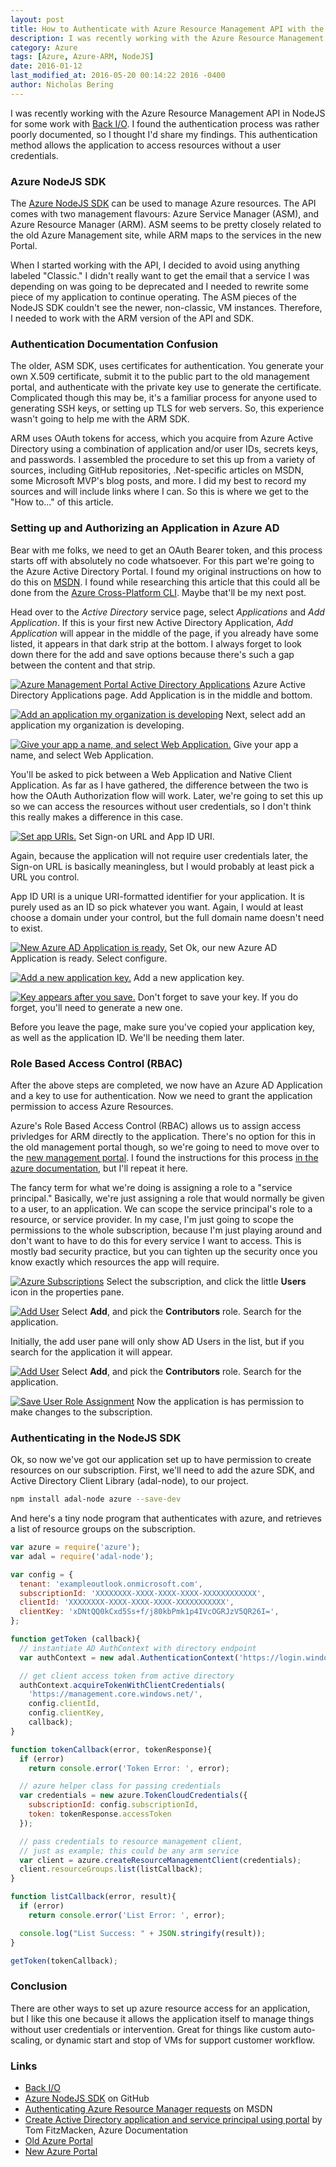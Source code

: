 ```yaml
---
layout: post
title: How to Authenticate with Azure Resource Management API with the Azure NodeJS SDK
description: I was recently working with the Azure Resource Management API in NodeJS for some work with Back I/O. I found the authentication process was rather poorly documented, so I thought I'd share my findings. This authentication method allows the application to access resources without a user credentials.
category: Azure
tags: [Azure, Azure-ARM, NodeJS]
date: 2016-01-12
last_modified_at: 2016-05-20 00:14:22 2016 -0400
author: Nicholas Bering
---
```


I was recently working with the Azure Resource Management API in NodeJS for some work with <a href="http://back.io/">Back I/O</a>. I found the authentication process was rather poorly documented, so I thought I'd share my findings. This authentication method allows the application to access resources without a user credentials.

### Azure NodeJS SDK

The <a href="http://azure.github.io/azure-sdk-for-node/">Azure NodeJS SDK</a> can be used to manage Azure resources. The API comes with two management flavours: Azure Service Manager (ASM), and Azure Resource Manager (ARM). ASM seems to be pretty closely related to the old Azure Management site, while ARM maps to the services in the new Portal.

When I started working with the API, I decided to avoid using anything labeled "Classic." I didn't really want to get the email that a service I was depending on was going to be deprecated and I needed to rewrite some piece of my application to continue operating. The ASM pieces of the NodeJS SDK couldn't see the newer, non-classic, VM instances. Therefore, I needed to work with the ARM version of the API and SDK.

### Authentication Documentation Confusion

The older, ASM SDK, uses certificates for authentication. You generate your own X.509 certificate, submit it to the public part to the old management portal, and authenticate with the private key use to generate the certificate. Complicated though this may be, it's a familiar process for anyone used to generating SSH keys, or setting up TLS for web servers. So, this experience wasn't going to help me with the ARM SDK.

ARM uses OAuth tokens for access, which you acquire from Azure Active Directory using a combination of application and/or user IDs, secrets keys, and passwords. I assembled the procedure to set this up from a variety of sources, including GitHub repositories, .Net-specific articles on MSDN, some Microsoft MVP's blog posts, and more. I did my best to record my sources and will include links where I can. So this is where we get to the "How to..." of this article.

### Setting up and Authorizing an Application in Azure AD

Bear with me folks, we need to get an OAuth Bearer token, and this process starts off with absolutely no code whatsoever. For this part we're going to the Azure Active Directory Portal. I found my original instructions on how to do this on <a href="https://msdn.microsoft.com/en-ca/library/azure/dn790557.aspx">MSDN</a>. I found while researching this article that this could all be done from the <a href="https://www.npmjs.com/package/azure-cli">Azure Cross-Platform CLI</a>. Maybe that'll be my next post.

Head over to the _Active Directory_ service page, select _Applications_ and _Add Application_. If this is your first new Active Directory Application, _Add Application_ will appear in the middle of the page, if you already have some listed, it appears in that dark strip at the bottom. I always forget to look down there for the add and save options because there's such a gap between the content and that strip.

<p class="image-frame"><a href="{{site.baseurl}}/images/azure-arm-auth-01_big.png"><img src="{{ site.baseurl }}/images/azure-arm-auth-01_small.png" alt="Azure Management Portal Active Directory Applications"></a> Azure Active Directory Applications page. Add Application is in the middle and bottom.</p>

<p class="image-frame"><a href="{{site.baseurl}}/images/azure-arm-auth-02_big.png"><img src="{{ site.baseurl }}/images/azure-arm-auth-02_small.png" alt="Add an application my organization is developing"></a> Next, select add an application my organization is developing.</p>

<p class="image-frame"><a href="{{site.baseurl}}/images/azure-arm-auth-03_big.png"><img src="{{ site.baseurl }}/images/azure-arm-auth-03_small.png" alt="Give your app a name, and select Web Application."></a> Give your app a name, and select Web Application.</p>

You'll be asked to pick between a Web Application and Native Client Application. As far as I have gathered, the difference between the two is how the OAuth Authorization flow will work. Later, we're going to set this up so we can access the resources without user credentials, so I don't think this really makes a difference in this case.

<p class="image-frame"><a href="{{site.baseurl}}/images/azure-arm-auth-04_big.png"><img src="{{ site.baseurl }}/images/azure-arm-auth-04_small.png" alt="Set app URIs."></a> Set Sign-on URL and App ID URI.</p>

Again, because the application will not require user credentials later, the Sign-on URL is basically meaningless, but I would probably at least pick a URL you control.

App ID URI is a unique URI-formatted identifier for your application. It is purely used as an ID so pick whatever you want. Again, I would at least choose a domain under your control, but the full domain name doesn't need to exist.

<p class="image-frame"><a href="{{site.baseurl}}/images/azure-arm-auth-05_big.png"><img src="{{ site.baseurl }}/images/azure-arm-auth-05_small.png" alt="New Azure AD Application is ready."></a> Set Ok, our new Azure AD Application is ready. Select configure.</p>

<p class="image-frame"><a href="{{site.baseurl}}/images/azure-arm-auth-09_big.png"><img src="{{ site.baseurl }}/images/azure-arm-auth-09_small.png" alt="Add a new application key."></a> Add a new application key.</p>

<p class="image-frame"><a href="{{site.baseurl}}/images/azure-arm-auth-10_big.png"><img src="{{ site.baseurl }}/images/azure-arm-auth-10_small.png" alt="Key appears after you save."></a> Don't forget to save your key. If you do forget, you'll need to generate a new one.</p>

Before you leave the page, make sure you've copied your application key, as well as the application ID. We'll be needing them later.

### Role Based Access Control (RBAC)

After the above steps are completed, we now have an Azure AD Application and a key to use for authentication. Now we need to grant the application permission to access Azure Resources.

Azure's Role Based Access Control (RBAC) allows us to assign access privledges for ARM directly to the application. There's no option for this in the old management portal though, so we're going to need to move over to the <a href="https://portal.azure.com/">new management portal</a>. I found the instructions for this process <a href="https://azure.microsoft.com/en-us/documentation/articles/resource-group-create-service-principal-portal/">in the azure documentation</a>, but I'll repeat it here.

The fancy term for what we're doing is assigning a role to a "service principal." Basically, we're just assigning a role that would normally be given to a user, to an application. We can scope the service principal's role to a resource, or service provider. In my case, I'm just going to scope the permissions to the whole subscription, because I'm just playing around and don't want to have to do this for every service I want to access. This is mostly bad security practice, but you can tighten up the security once you know exactly which resources the app will require.

<p class="image-frame"><a href="{{site.baseurl}}/images/azure-arm-auth-11_big.png"><img src="{{ site.baseurl }}/images/azure-arm-auth-11_small.png" alt="Azure Subscriptions"></a> Select the subscription, and click the little <b>Users</b> icon in the properties pane.</p>

<p class="image-frame"><a href="{{site.baseurl}}/images/azure-arm-auth-12_big.png"><img src="{{ site.baseurl }}/images/azure-arm-auth-12_small.png" alt="Add User"></a> Select <b>Add</b>, and pick the <b>Contributors</b> role. Search for the application.</p>

Initially, the add user pane will only show AD Users in the list, but if you search for the application it will appear.

<p class="image-frame"><a href="{{site.baseurl}}/images/azure-arm-auth-12_big.png"><img src="{{ site.baseurl }}/images/azure-arm-auth-12_small.png" alt="Add User"></a> Select <b>Add</b>, and pick the <b>Contributors</b> role. Search for the application.</p>

<p class="image-frame"><a href="{{site.baseurl}}/images/azure-arm-auth-13_big.png"><img src="{{ site.baseurl }}/images/azure-arm-auth-13_small.png" alt="Save User Role Assignment"></a> Now the application is has permission to make changes to the subscription.</p>

### Authenticating in the NodeJS SDK

Ok, so now we've got our application set up to have permission to create resources on our subscription. First, we'll need to add the azure SDK, and Active Directory Client Library (adal-node), to our project.

```bash
npm install adal-node azure --save-dev
```

And here's a tiny node program that authenticates with azure, and retrieves a list of resource groups on the subscription.

```js
var azure = require('azure');
var adal = require('adal-node');

var config = {
  tenant: 'exampleoutlook.onmicrosoft.com',
  subscriptionId: 'XXXXXXXX-XXXX-XXXX-XXXX-XXXXXXXXXXXX',
  clientId: 'XXXXXXXX-XXXX-XXXX-XXXX-XXXXXXXXXXX',
  clientKey: 'xDNtQQ0kCxd5Ss+f/j80kbPmk1p4IVcOGRJzV5QR26I=',
};

function getToken (callback){
  // instantiate AD AuthContext with directory endpoint
  var authContext = new adal.AuthenticationContext('https://login.windows.net/' + config.tenant);

  // get client access token from active directory
  authContext.acquireTokenWithClientCredentials(
    'https://management.core.windows.net/',
    config.clientId,
    config.clientKey,
    callback);
}

function tokenCallback(error, tokenResponse){
  if (error)
    return console.error('Token Error: ', error);

  // azure helper class for passing credentials
  var credentials = new azure.TokenCloudCredentials({
    subscriptionId: config.subscriptionId,
    token: tokenResponse.accessToken
  });

  // pass credentials to resource management client,
  // just as example; this could be any arm service
  var client = azure.createResourceManagementClient(credentials);
  client.resourceGroups.list(listCallback);
}

function listCallback(error, result){
  if (error)
    return console.error('List Error: ', error);

  console.log("List Success: " + JSON.stringify(result));
}

getToken(tokenCallback);
```

### Conclusion

There are other ways to set up azure resource access for an application, but I like this one because it allows the application itself to manage things without user credentials or intervention. Great for things like custom auto-scaling, or dynamic start and stop of VMs for support customer workflow.

### Links

* <a href="http://back.io/">Back I/O</a>
* <a href="http://azure.github.io/azure-sdk-for-node/">Azure NodeJS SDK</a> on GitHub
* <a href="https://msdn.microsoft.com/en-ca/library/azure/dn790557.aspx">Authenticating Azure Resource Manager requests</a> on MSDN
* <a href="https://azure.microsoft.com/en-us/documentation/articles/resource-group-create-service-principal-portal/">Create Active Directory application and service principal using portal</a> by Tom FitzMacken, Azure Documentation
* <a href="https://manage.windowsazure.com/">Old Azure Portal</a>
* <a href="https://portal.azure.com/">New Azure Portal</a>
